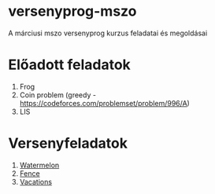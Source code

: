 # versenyprog-mszo
A márciusi mszo versenyprog kurzus feladatai és megoldásai

# Előadott feladatok
1. Frog
2. Coin problem (greedy - https://codeforces.com/problemset/problem/996/A)
3. LIS

# Versenyfeladatok
1. [Watermelon](https://codeforces.com/problemset/problem/4/A)
2. [Fence](https://codeforces.com/problemset/problem/363/B)
3. [Vacations](https://codeforces.com/problemset/problem/698/A)
